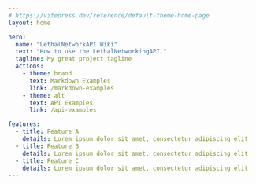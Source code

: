 ```yaml
---
# https://vitepress.dev/reference/default-theme-home-page
layout: home

hero:
  name: "LethalNetworkAPI Wiki"
  text: "How to use the LethalNetworkingAPI."
  tagline: My great project tagline
  actions:
    - theme: brand
      text: Markdown Examples
      link: /markdown-examples
    - theme: alt
      text: API Examples
      link: /api-examples

features:
  - title: Feature A
    details: Lorem ipsum dolor sit amet, consectetur adipiscing elit
  - title: Feature B
    details: Lorem ipsum dolor sit amet, consectetur adipiscing elit
  - title: Feature C
    details: Lorem ipsum dolor sit amet, consectetur adipiscing elit
---
```


